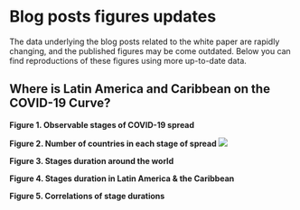 #  Blog posts figures updates

The data underlying the blog posts related to the white paper are rapidly changing, and the published figures may be come outdated. Below you can find reproductions of these figures using more up-to-date data.

## Where is Latin America and Caribbean on the COVID-19 Curve?

**Figure 1. Observable stages of COVID-19 spread**

**Figure 2. Number of countries in each stage of spread**
![](assets/covid_stages_latam.png)

**Figure 3. Stages duration around the world**

**Figure 4. Stages duration in Latin America & the Caribbean**


**Figure 5. Correlations of stage durations**
